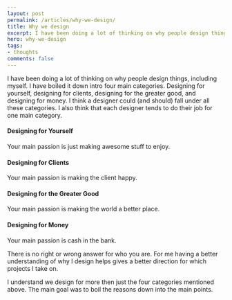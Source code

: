 ```yaml
---
layout: post
permalink: /articles/why-we-design/
title: Why we design
excerpt: I have been doing a lot of thinking on why people design things, including myself. I have boiled it down intro four main categories.
hero: why-we-design
tags:
- thoughts
comments: false
---
```


<p>I have been doing a lot of thinking on why people design things, including myself. I have boiled it down intro four main categories. Designing for yourself, designing for clients, designing for the greater good, and designing for money. I think a designer could (and should) fall under all these categories. I also think that each designer tends to do their job for one main category.</p>

<h4>Designing for Yourself</h4>
<p>Your main passion is just making awesome stuff to enjoy.</p>

<h4>Designing for Clients</h4>
<p>Your main passion is making the client happy.</p>

<h4>Designing for the Greater Good</h4>
<p>Your main passion is making the world a better place.</p>

<h4>Designing for Money</h4>
<p>Your main passion is cash in the bank.</p>

<p>There is no right or wrong answer for who you are. For me having a better understanding of why I design helps gives a better direction for which projects I take on.</p>
<p>I understand we design for more then just the four categories mentioned above. The main goal was to boil the reasons down into the main points.</p>
